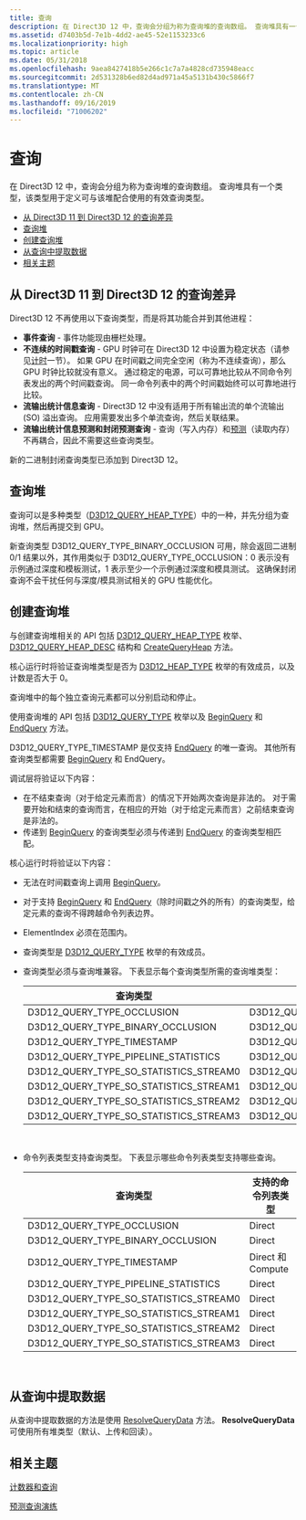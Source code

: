 ```yaml
---
title: 查询
description: 在 Direct3D 12 中，查询会分组为称为查询堆的查询数组。 查询堆具有一个类型，该类型用于定义可与该堆配合使用的有效查询类型。
ms.assetid: d7403b5d-7e1b-4dd2-ae45-52e1153233c6
ms.localizationpriority: high
ms.topic: article
ms.date: 05/31/2018
ms.openlocfilehash: 9aea8427418b5e266c1c7a7a4828cd735948eacc
ms.sourcegitcommit: 2d531328b6ed82d4ad971a45a5131b430c5866f7
ms.translationtype: MT
ms.contentlocale: zh-CN
ms.lasthandoff: 09/16/2019
ms.locfileid: "71006202"
---
```

# <a name="queries"></a>查询

在 Direct3D 12 中，查询会分组为称为查询堆的查询数组。 查询堆具有一个类型，该类型用于定义可与该堆配合使用的有效查询类型。

-   [从 Direct3D 11 到 Direct3D 12 的查询差异](#differences-in-queries-from-direct3d-11-to-direct3d-12)
-   [查询堆](#query-heaps)
-   [创建查询堆](#creating-query-heaps)
-   [从查询中提取数据](#extracting-data-from-a-query)
-   [相关主题](#related-topics)

## <a name="differences-in-queries-from-direct3d-11-to-direct3d-12"></a>从 Direct3D 11 到 Direct3D 12 的查询差异

Direct3D 12 不再使用以下查询类型，而是将其功能合并到其他进程：

-   **事件查询** - 事件功能现由栅栏处理。
-   **不连续的时间戳查询** - GPU 时钟可在 Direct3D 12 中设置为稳定状态（请参见[计时](timing.md)一节）。 如果 GPU 在时间戳之间完全空闲（称为不连续查询），那么 GPU 时钟比较就没有意义。 通过稳定的电源，可以可靠地比较从不同命令列表发出的两个时间戳查询。 同一命令列表中的两个时间戳始终可以可靠地进行比较。
-   **流输出统计信息查询** - Direct3D 12 中没有适用于所有输出流的单个流输出 (SO) 溢出查询。 应用需要发出多个单流查询，然后关联结果。
-   **流输出统计信息预测和封闭预测查询** - 查询（写入内存）和[预测](predication.md)（读取内存）不再耦合，因此不需要这些查询类型。

新的二进制封闭查询类型已添加到 Direct3D 12。

## <a name="query-heaps"></a>查询堆

查询可以是多种类型（[D3D12\_QUERY\_HEAP\_TYPE](/windows/desktop/api/d3d12/ne-d3d12-d3d12_query_heap_type)）中的一种，并先分组为查询堆，然后再提交到 GPU。

新查询类型 D3D12\_QUERY\_TYPE\_BINARY\_OCCLUSION 可用，除会返回二进制 0/1 结果以外，其作用类似于 D3D12\_QUERY\_TYPE\_OCCLUSION：0 表示没有示例通过深度和模板测试，1 表示至少一个示例通过深度和模具测试。 这确保封闭查询不会干扰任何与深度/模具测试相关的 GPU 性能优化。

## <a name="creating-query-heaps"></a>创建查询堆

与创建查询堆相关的 API 包括 [D3D12\_QUERY\_HEAP\_TYPE](/windows/desktop/api/d3d12/ne-d3d12-d3d12_query_heap_type) 枚举、[D3D12\_QUERY\_HEAP\_DESC](/windows/desktop/api/d3d12/ns-d3d12-d3d12_query_heap_desc) 结构和 [CreateQueryHeap](/windows/desktop/api/d3d12/nf-d3d12-id3d12device-createqueryheap) 方法。

核心运行时将验证查询堆类型是否为 [D3D12\_HEAP\_TYPE](/windows/desktop/api/d3d12/ne-d3d12-d3d12_heap_type) 枚举的有效成员，以及计数是否大于 0。

查询堆中的每个独立查询元素都可以分别启动和停止。

使用查询堆的 API 包括 [D3D12\_QUERY\_TYPE](/windows/desktop/api/d3d12/ne-d3d12-d3d12_query_type) 枚举以及 [BeginQuery](/windows/desktop/api/d3d12/nf-d3d12-id3d12graphicscommandlist-beginquery) 和 [EndQuery](/windows/desktop/api/d3d12/nf-d3d12-id3d12graphicscommandlist-endquery) 方法。

D3D12\_QUERY\_TYPE\_TIMESTAMP 是仅支持 [EndQuery](/windows/desktop/api/d3d12/nf-d3d12-id3d12graphicscommandlist-endquery) 的唯一查询。 其他所有查询类型都需要 [BeginQuery](/windows/desktop/api/d3d12/nf-d3d12-id3d12graphicscommandlist-beginquery) 和 EndQuery。

调试层将验证以下内容：

-   在不结束查询（对于给定元素而言）的情况下开始两次查询是非法的。 对于需要开始和结束的查询而言，在相应的开始（对于给定元素而言）之前结束查询是非法的。
-   传递到 [BeginQuery](/windows/desktop/api/d3d12/nf-d3d12-id3d12graphicscommandlist-beginquery) 的查询类型必须与传递到 [EndQuery](/windows/desktop/api/d3d12/nf-d3d12-id3d12graphicscommandlist-endquery) 的查询类型相匹配。

核心运行时将验证以下内容：

-   无法在时间戳查询上调用 [BeginQuery](/windows/desktop/api/d3d12/nf-d3d12-id3d12graphicscommandlist-beginquery)。
-   对于支持 [BeginQuery](/windows/desktop/api/d3d12/nf-d3d12-id3d12graphicscommandlist-beginquery) 和 [EndQuery](/windows/desktop/api/d3d12/nf-d3d12-id3d12graphicscommandlist-endquery)（除时间戳之外的所有）的查询类型，给定元素的查询不得跨越命令列表边界。
-   ElementIndex 必须在范围内。
-   查询类型是 [D3D12\_QUERY\_TYPE](/windows/desktop/api/d3d12/ne-d3d12-d3d12_query_type) 枚举的有效成员。
-   查询类型必须与查询堆兼容。 下表显示每个查询类型所需的查询堆类型：

    

    | 查询类型                                  | 查询堆类型                                      |
    |---------------------------------------------|------------------------------------------------------|
    | D3D12\_QUERY\_TYPE\_OCCLUSION               | D3D12\_QUERY\_TYPE\_HEAP\_TYPE\_OCCLUSION            |
    | D3D12\_QUERY\_TYPE\_BINARY\_OCCLUSION       | D3D12\_QUERY\_TYPE\_HEAP\_TYPE\_OCCLUSION            |
    | D3D12\_QUERY\_TYPE\_TIMESTAMP               | D3D12\_QUERY\_TYPE\_HEAP\_TYPE\_TIMESTAMP            |
    | D3D12\_QUERY\_TYPE\_PIPELINE\_STATISTICS    | D3D12\_QUERY\_TYPE\_HEAP\_TYPE\_PIPELINE\_STATISTICS |
    | D3D12\_QUERY\_TYPE\_SO\_STATISTICS\_STREAM0 | D3D12\_QUERY\_TYPE\_HEAP\_TYPE\_SO\_STATISTICS       |
    | D3D12\_QUERY\_TYPE\_SO\_STATISTICS\_STREAM1 | D3D12\_QUERY\_TYPE\_HEAP\_TYPE\_SO\_STATISTICS       |
    | D3D12\_QUERY\_TYPE\_SO\_STATISTICS\_STREAM2 | D3D12\_QUERY\_TYPE\_HEAP\_TYPE\_SO\_STATISTICS       |
    | D3D12\_QUERY\_TYPE\_SO\_STATISTICS\_STREAM3 | D3D12\_QUERY\_TYPE\_HEAP\_TYPE\_SO\_STATISTICS       |

    

     

-   命令列表类型支持查询类型。 下表显示哪些命令列表类型支持哪些查询。

    

    | 查询类型                                  | 支持的命令列表类型 |
    |---------------------------------------------|------------------------------|
    | D3D12\_QUERY\_TYPE\_OCCLUSION               | Direct                       |
    | D3D12\_QUERY\_TYPE\_BINARY\_OCCLUSION       | Direct                       |
    | D3D12\_QUERY\_TYPE\_TIMESTAMP               | Direct 和 Compute           |
    | D3D12\_QUERY\_TYPE\_PIPELINE\_STATISTICS    | Direct                       |
    | D3D12\_QUERY\_TYPE\_SO\_STATISTICS\_STREAM0 | Direct                       |
    | D3D12\_QUERY\_TYPE\_SO\_STATISTICS\_STREAM1 | Direct                       |
    | D3D12\_QUERY\_TYPE\_SO\_STATISTICS\_STREAM2 | Direct                       |
    | D3D12\_QUERY\_TYPE\_SO\_STATISTICS\_STREAM3 | Direct                       |

    

     

## <a name="extracting-data-from-a-query"></a>从查询中提取数据

从查询中提取数据的方法是使用 [ResolveQueryData](/windows/desktop/api/d3d12/nf-d3d12-id3d12graphicscommandlist-resolvequerydata) 方法。 **ResolveQueryData** 可使用所有堆类型（默认、上传和回读）。

## <a name="related-topics"></a>相关主题

<dl> <dt>

[计数器和查询](counters-and-queries.md)
</dt> <dt>

[预测查询演练](predication-queries.md)
</dt> </dl>

 

 




